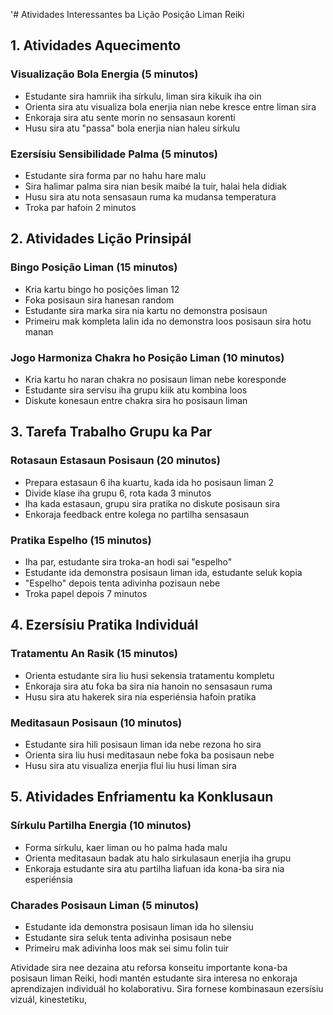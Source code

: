 '# Atividades Interessantes ba Lição Posição Liman Reiki

## 1. Atividades Aquecimento

### Visualização Bola Energia (5 minutos)
- Estudante sira hamriik iha sírkulu, liman sira kikuik iha oin
- Orienta sira atu visualiza bola enerjia nian nebe kresce entre liman sira
- Enkoraja sira atu sente morin no sensasaun korenti
- Husu sira atu "passa" bola enerjia nian haleu sírkulu

### Ezersísiu Sensibilidade Palma (5 minutos)
- Estudante sira forma par no hahu hare malu
- Sira halimar palma sira nian besik maibé la tuir, halai hela didiak
- Husu sira atu nota sensasaun ruma ka mudansa temperatura
- Troka par hafoin 2 minutos

## 2. Atividades Lição Prinsipál

### Bingo Posição Liman (15 minutos)
- Kria kartu bingo ho posições liman 12
- Foka posisaun sira hanesan random
- Estudante sira marka sira nia kartu no demonstra posisaun
- Primeiru mak kompleta lalin ida no demonstra loos posisaun sira hotu manan

### Jogo Harmoniza Chakra ho Posição Liman (10 minutos)
- Kria kartu ho naran chakra no posisaun liman nebe koresponde
- Estudante sira servisu iha grupu kiik atu kombina loos
- Diskute konesaun entre chakra sira ho posisaun liman

## 3. Tarefa Trabalho Grupu ka Par

### Rotasaun Estasaun Posisaun (20 minutos)
- Prepara estasaun 6 iha kuartu, kada ida ho posisaun liman 2
- Divide klase iha grupu 6, rota kada 3 minutos
- Iha kada estasaun, grupu sira pratika no diskute posisaun sira
- Enkoraja feedback entre kolega no partilha sensasaun

### Pratika Espelho (15 minutos)
- Iha par, estudante sira troka-an hodi sai "espelho"
- Estudante ida demonstra posisaun liman ida, estudante seluk kopia
- "Espelho" depois tenta adivinha pozisaun nebe
- Troka papel depois 7 minutos

## 4. Ezersísiu Pratika Individuál

### Tratamentu An Rasik (15 minutos)
- Orienta estudante sira liu husi sekensia tratamentu kompletu
- Enkoraja sira atu foka ba sira nia hanoin no sensasaun ruma
- Husu sira atu hakerek sira nia esperiénsia hafoin pratika

### Meditasaun Posisaun (10 minutos)
- Estudante sira hili posisaun liman ida nebe rezona ho sira
- Orienta sira liu husi meditasaun nebe foka ba posisaun nebe
- Husu sira atu visualiza enerjia flui liu husi liman sira

## 5. Atividades Enfriamentu ka Konklusaun

### Sírkulu Partilha Energia (10 minutos)
- Forma sírkulu, kaer liman ou ho palma hada malu
- Orienta meditasaun badak atu halo sirkulasaun enerjia iha grupu
- Enkoraja estudante sira atu partilha liafuan ida kona-ba sira nia esperiénsia

### Charades Posisaun Liman (5 minutos)
- Estudante ida demonstra posisaun liman ida ho silensiu
- Estudante sira seluk tenta adivinha posisaun nebe
- Primeiru mak adivinha loos mak sei simu folin tuir

Atividade sira nee dezaina atu reforsa konseitu importante kona-ba posisaun liman Reiki, hodi mantén estudante sira interesa no enkoraja aprendizajen individuál ho kolaborativu. Sira fornese kombinasaun ezersísiu vizuál, kinestetiku,